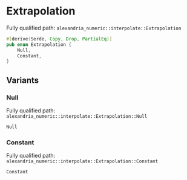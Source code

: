 # Extrapolation

Fully qualified path: `alexandria_numeric::interpolate::Extrapolation`

```rust
#[derive(Serde, Copy, Drop, PartialEq)]
pub enum Extrapolation {
    Null,
    Constant,
}
```

## Variants

### Null

Fully qualified path: `alexandria_numeric::interpolate::Extrapolation::Null`

```rust
Null
```


### Constant

Fully qualified path: `alexandria_numeric::interpolate::Extrapolation::Constant`

```rust
Constant
```


